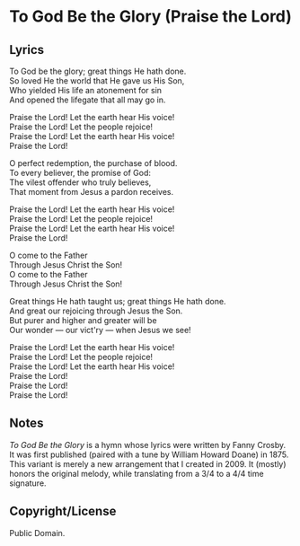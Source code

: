 # To God Be the Glory (Praise the Lord)

## Lyrics

To God be the glory; great things He hath done.  
So loved He the world that He gave us His Son,  
Who yielded His life an atonement for sin  
And opened the lifegate that all may go in.  
  
Praise the Lord!  Let the earth hear His voice!  
Praise the Lord!  Let the people rejoice!  
Praise the Lord!  Let the earth hear His voice!  
Praise the Lord!  
  
O perfect redemption, the purchase of blood.  
To every believer, the promise of God:  
The vilest offender who truly believes,  
That moment from Jesus a pardon receives.  
  
Praise the Lord!  Let the earth hear His voice!  
Praise the Lord!  Let the people rejoice!  
Praise the Lord!  Let the earth hear His voice!  
Praise the Lord!  
  
O come to the Father  
Through Jesus Christ the Son!  
O come to the Father  
Through Jesus Christ the Son!  
  
Great things He hath taught us; great things He hath done.  
And great our rejoicing through Jesus the Son.  
But purer and higher and greater will be  
Our wonder — our vict'ry — when Jesus we see!  
  
Praise the Lord!  Let the earth hear His voice!  
Praise the Lord!  Let the people rejoice!  
Praise the Lord!  Let the earth hear His voice!  
Praise the Lord!  
Praise the Lord!  
Praise the Lord!  

## Notes

_To God Be the Glory_ is a hymn whose lyrics were written by Fanny
Crosby.  It was first published (paired with a tune by William Howard
Doane) in 1875.  This variant is merely a new arrangement that I
created in 2009.  It (mostly) honors the original melody, while
translating from a 3/4 to a 4/4 time signature.

## Copyright/License

Public Domain.
